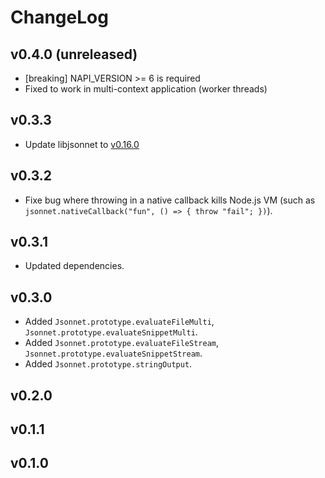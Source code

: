 # ChangeLog

## v0.4.0 (unreleased)
- [breaking] NAPI_VERSION >= 6 is required
- Fixed to work in multi-context application (worker threads)

## v0.3.3
- Update libjsonnet to [v0.16.0](https://github.com/google/jsonnet/releases/tag/v0.16.0)

## v0.3.2
- Fixe bug where throwing in a native callback kills Node.js VM (such as `jsonnet.nativeCallback("fun", () => { throw "fail"; })`).

## v0.3.1
- Updated dependencies.

## v0.3.0
- Added `Jsonnet.prototype.evaluateFileMulti`, `Jsonnet.prototype.evaluateSnippetMulti`.
- Added `Jsonnet.prototype.evaluateFileStream`, `Jsonnet.prototype.evaluateSnippetStream`.
- Added `Jsonnet.prototype.stringOutput`.

## v0.2.0

## v0.1.1

## v0.1.0
